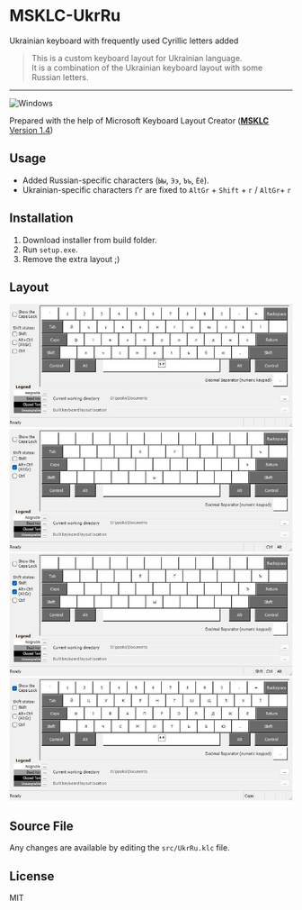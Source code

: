 # MSKLC-UkrRu

Ukrainian keyboard with frequently used Cyrillic letters added


> This is a custom keyboard layout for Ukrainian language.\
> It is a combination of the Ukrainian keyboard layout with some Russian letters.
___
![Windows](https://img.shields.io/badge/Windows-0078D6?style=for-the-badge&logo=windows&logoColor=white)

Prepared with the help of Microsoft Keyboard Layout Creator ([**MSKLC** Version 1.4](https://www.microsoft.com/en-us/download/details.aspx?id=102134))

## Usage
* Added Russian-specific characters (`Ыы`, `Ээ`, `Ъъ`, `Ёё`).
* Ukrainian-specific characters `Ґґ` are fixed to `AltGr` + `Shift` + `г` / `AltGr`+ `г`

## Installation
1. Download installer from build folder.
2. Run `setup.exe`.
3. Remove the extra layout ;)

## Layout
![](/img/UkrRu.jpg)
![](/img/UkrRuAltGr.jpg)
![](/img/UkrRuShftAltGr.jpg)
![](/img/UkrRuCaps.jpg)

## Source File
Any changes are available by editing the `src/UkrRu.klc` file.

## License
MIT
